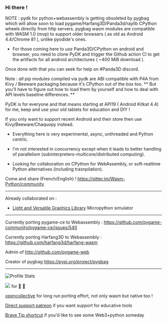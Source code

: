 ### Hi there !

NOTE : pydk for python+webassembly is getting obsoleted by pygbag which will allow soon to load pygame/Harfang3D/Panda3d/raylib CPython wheels directly from http servers. pygbag wasm modules are compatible with WASM 1.0 (mvp) to support older browsers ( as old as Android 4.4/Chrome 81 ), unlike pyodide's ones.


- For those coming here to *use* Panda3D/CPython on android and browser, you need to clone PyDK and trigger the Github action CI
to get the artifacts for all android architectures ( ~400 MiB download ).

Once done with that you can seek for help on #Panda3D discord.

Note : *all* pip modules compiled via pydk are ABI compatible with P4A from Kivy / Beeware packaging because it's CPython out of the box too.
 ** But you'll have to figure out how to load them by yourself and how to deal with API levels baseline differences. **

PyDK is for everyone and that means starting at API19 ( Android Kitkat 4.4) for me, keep and use your old tablets for education and DIY !

If you only want to support recent Android and their store then use Kivy/Beeware/Chaquopy instead.

- Everything here is very experimental, async, unthreaded and Python centric.

- I'm not interested in concurrency except when it leads to better handling of parallelism (subinterpreters-multicore/distributed computing).

- Looking for collaboration on CPython for WebAssembly, or soft-realtime Python alternatives (including trasnpilation).

Come and share (French/English)  ! 
https://gitter.im/Wasm-Python/community

----

Already collaborated on :
* [Light and Versatile Graphics Library][lvgl] Micropython simulator


----

Currently porting pygame-ce to Webassembly : https://github.com/pygame-community/pygame-ce/issues/540

Currently porting Harfang3D to Webassembly : https://github.com/harfang3d/harfang-wasm

Admin of http://github.com/pygame-web 

Creator of pygbag https://pypi.org/project/pygbag

----

![Profile Stats](https://github-readme-stats.vercel.app/api?username=pmp-p&theme=dark&hide_border=1&show_icons=true)


<a href="https://paypal.me/pmpp" target="_blank"><img src="https://img.shields.io/static/v1?logo=paypal&label=&message=donate&color=slategrey"></a> for 🍻 🍺

[opencollective][oc] for long run porting effort, not only wasm but native too !


[Direct support patreon][pat] if you want support for educative tools

[Brave Tip shortcut][tip] if you'd like to see some Web3+python someday


[tip]: https://github.com/pmp-p/pmp-p/issues/1
[pat]: https://www.patreon.com/pmpp
[oc]:https://opencollective.com/pythonseverywhere
[lvgl]: https://sim.lvgl.io/v7/micropython/ports/javascript/bundle_out/index.html



